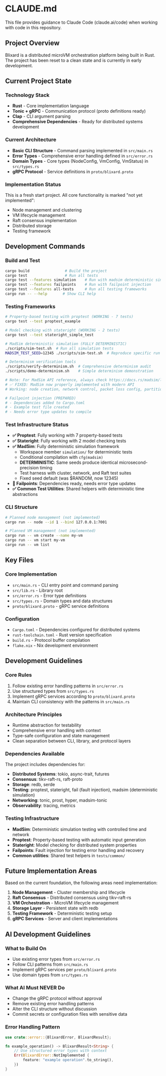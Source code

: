 # CLAUDE.md

This file provides guidance to Claude Code (claude.ai/code) when working with code in this repository.

## Project Overview

Blixard is a distributed microVM orchestration platform being built in Rust. The project has been reset to a clean state and is currently in early development.

## Current Project State

### Technology Stack
- **Rust** - Core implementation language
- **Tonic + gRPC** - Communication protocol (proto definitions ready)
- **Clap** - CLI argument parsing
- **Comprehensive Dependencies** - Ready for distributed systems development

### Current Architecture
- **Basic CLI Structure** - Command parsing implemented in `src/main.rs`
- **Error Types** - Comprehensive error handling defined in `src/error.rs`
- **Domain Types** - Core types (NodeConfig, VmConfig, VmStatus) in `src/types.rs`
- **gRPC Protocol** - Service definitions in `proto/blixard.proto`

### Implementation Status
This is a fresh start project. All core functionality is marked "not yet implemented":
- Node management and clustering
- VM lifecycle management
- Raft consensus implementation
- Distributed storage
- Testing framework

## Development Commands

### Build and Test
```bash
cargo build                # Build the project
cargo test                 # Run all tests
cargo test --features simulation    # Run with madsim deterministic simulation
cargo test --features failpoints    # Run with failpoint injection
cargo test --features all-tests     # Run all testing frameworks
cargo run -- --help       # Show CLI help
```

### Testing Frameworks
```bash
# Property-based testing with proptest (WORKING - 7 tests)
cargo test --test proptest_example

# Model checking with stateright (WORKING - 2 tests)  
cargo test --test stateright_simple_test

# MadSim deterministic simulation (FULLY DETERMINISTIC)
./scripts/sim-test.sh  # Run all simulation tests
MADSIM_TEST_SEED=12345 ./scripts/sim-test.sh  # Reproduce specific run

# Determinism verification tools
./scripts/verify-determinism.sh  # Comprehensive determinism audit
./scripts/demo-determinism.sh    # Simple determinism demonstration

# Note: For MadSim API reference, always check https://docs.rs/madsim/latest/madsim/
# ✅ FIXED: MadSim now properly implemented with modern API
# Working: node creation, network control, packet loss config, partitions

# Failpoint injection (PREPARED)
# - Dependencies added to Cargo.toml
# - Example test file created
# - Needs error type updates to compile
```

### Test Infrastructure Status
- **✅ Proptest**: Fully working with 7 property-based tests
- **✅ Stateright**: Fully working with 2 model checking tests
- **✅ MadSim**: Fully deterministic simulation framework
  - Workspace member `simulation/` for deterministic tests
  - Conditional compilation with `cfg(madsim)`
  - **DETERMINISTIC**: Same seeds produce identical microsecond-precision timing
  - Test harness with cluster, network, and Raft test suites
  - Fixed seed default (was $RANDOM, now 12345)
- **🔧 Failpoints**: Dependencies ready, needs error type updates
- **✅ Common Test Utilities**: Shared helpers with deterministic time abstractions

### CLI Structure
```bash
# Planned node management (not implemented)
cargo run -- node --id 1 --bind 127.0.0.1:7001

# Planned VM management (not implemented)
cargo run -- vm create --name my-vm
cargo run -- vm start my-vm
cargo run -- vm list
```

## Key Files

### Core Implementation
- `src/main.rs` - CLI entry point and command parsing
- `src/lib.rs` - Library root
- `src/error.rs` - Error type definitions
- `src/types.rs` - Domain types and data structures
- `proto/blixard.proto` - gRPC service definitions

### Configuration
- `Cargo.toml` - Dependencies configured for distributed systems
- `rust-toolchain.toml` - Rust version specification
- `build.rs` - Protocol buffer compilation
- `flake.nix` - Nix development environment

## Development Guidelines

### Core Rules
1. Follow existing error handling patterns in `src/error.rs`
2. Use structured types from `src/types.rs`
3. Implement gRPC services according to `proto/blixard.proto`
4. Maintain CLI consistency with the patterns in `src/main.rs`

### Architecture Principles
- Runtime abstraction for testability
- Comprehensive error handling with context
- Type-safe configuration and state management
- Clean separation between CLI, library, and protocol layers

### Dependencies Available
The project includes dependencies for:
- **Distributed Systems**: tokio, async-trait, futures
- **Consensus**: tikv-raft-rs, raft-proto
- **Storage**: redb, serde
- **Testing**: proptest, stateright, fail (fault injection), madsim (deterministic simulation)
- **Networking**: tonic, prost, hyper, madsim-tonic
- **Observability**: tracing, metrics

### Testing Infrastructure
- **MadSim**: Deterministic simulation testing with controlled time and network
- **Proptest**: Property-based testing with automatic input generation  
- **Stateright**: Model checking for distributed system properties
- **Failpoints**: Fault injection for testing error handling and recovery
- **Common utilities**: Shared test helpers in `tests/common/`

## Future Implementation Areas

Based on the current foundation, the following areas need implementation:
1. **Node Management** - Cluster membership and lifecycle
2. **Raft Consensus** - Distributed consensus using tikv-raft-rs
3. **VM Orchestration** - MicroVM lifecycle management
4. **Storage Layer** - Persistent state with redb
5. **Testing Framework** - Deterministic testing setup
6. **gRPC Services** - Server and client implementations

## AI Development Guidelines

### What to Build On
- Use existing error types from `src/error.rs`
- Follow CLI patterns from `src/main.rs`
- Implement gRPC services per `proto/blixard.proto`
- Use domain types from `src/types.rs`

### What AI Must NEVER Do
- Change the gRPC protocol without approval
- Remove existing error handling patterns
- Alter the CLI structure without discussion
- Commit secrets or configuration files with sensitive data

### Error Handling Pattern
```rust
use crate::error::{BlixardError, BlixardResult};

fn example_operation() -> BlixardResult<String> {
    // Use structured error types with context
    Err(BlixardError::NotImplemented {
        feature: "example operation".to_string(),
    })
}
```